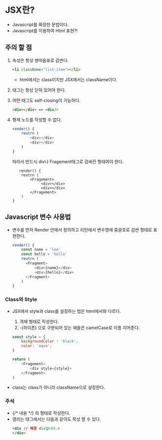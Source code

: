 # JSX란?
- Javascript를 확장한 문법이다.
- Javascript를 이용하여 Html 표현?!

## 주의 할 점
1. 속성은 항상 쌍따옴표로 감싼다.
   ``` html
   <li className="list-item"></li>
   ```
   - html에서는 class이지만 JSX에서는 className이다.
2. 태그는 항상 닫혀 있어야 한다.
3. 어떤 태그도 self-closing이 가능하다.
    ``` html
    <div></div> => <div/>
    ```  
4. 형제 노드를 작성할 수 없다.
   ``` javascript
   render() {
       reutrn (
           <div></div>
           <div></div>
       )
   }
   ```
   따라서 반드시 div나 Fragement태그로 감싸진 형태여야 한다.

   ``` javascirpt
      render() {
       reutrn (
           <Fragement>
                <div></div>
                <div></div>    
           </Fragement>
       )
   }
   ```

## Javascript 변수 사용법
- 변수를 먼저 Render 안에서 정의하고 리턴에서 변수명에 중괄호로 감싼 형태로 표현한다.
  ``` javascript
  render() {
      const name = 'lee'
      const hello = 'hello'
      reutrn (
        <Fragment>
            <div>{name}</div>
            <div>{hello}</div>
        </Fragment>
      )
  }
  ```

### Class와 Style
- JSX에서 style과 class를 설정하는 법은 html에서와 다르다.
  1. 객체 형태로 작성한다.
  2. -(하이픈) 으로 구분되어 있는 애들은 camelCase로 이름 지어준다.
  
    ``` javascript
    const style = {
        backgroundColor : 'black';
        color: 'aqua';
    }

    return (
        <Fragement>
            <div style={style}>
        </Fragment>
    )
    ```
- class는 class가 아니라 className으로 설정한다.

### 주석
- {/* 내용 */} 의 형태로 작성한다.
- 열리는 태그에서는 다음과 같이도 작성 할 수 있다.
    ``` html
    <div // 배경 div입니다.>
    </div>
    ```